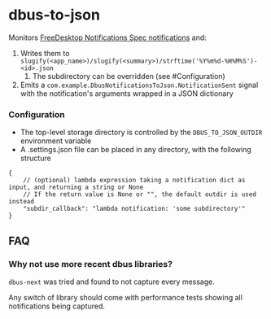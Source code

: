 # dbus-to-json

Monitors [FreeDesktop Notifications Spec notifications](https://specifications.freedesktop.org/notification-spec/latest/protocol.html#command-notify) and:
1. Writes them to `slugify(<app_name>)/slugify(<summary>)/strftime('%Y%m%d-%H%M%S')-<id>.json`
    1. The subdirectory can be overridden (see #Configuration)
1. Emits a `com.example.DbusNotificationsToJson.NotificationSent` signal with the notification's arguments wrapped in a JSON dictionary

### Configuration

- The top-level storage directory is controlled by the `DBUS_TO_JSON_OUTDIR` environment variable
- A .settings.json file can be placed in any directory, with the following structure

```json5
{
    // (optional) lambda expression taking a notification dict as input, and returning a string or None
    // If the return value is None or "", the default outdir is used instead
    "subdir_callback": "lambda notification: 'some subdirectory'"
}
```

## FAQ

### Why not use more recent dbus libraries?

`dbus-next` was tried and found to not capture every message.

Any switch of library should come with performance tests showing all notifications being captured.
